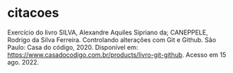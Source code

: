 # citacoes
Exercício do livro SILVA, Alexandre Aquiles Sipriano da; CANEPPELE, Rodrigo da Silva Ferreira. Controlando alterações com Git e Github. São Paulo: Casa do código, 2020. Disponível em: https://www.casadocodigo.com.br/products/livro-git-github. Acesso em 15 ago. 2022.
